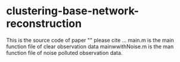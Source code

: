 # clustering-base-network-reconstruction
This is the source code of paper "" please cite ...
main.m is the main function file of clear observation data
mainwwithNoise.m is the man function file of noise polluted observation data.
